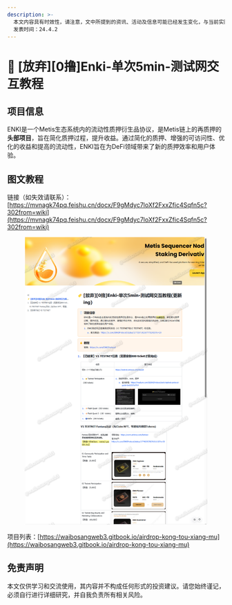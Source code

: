 ```yaml
---
description: >-
  本文内容具有时效性，请注意，文中所提到的资讯、活动及信息可能已经发生变化，与当前实际情况有所不同。我们建议您在做出任何决策之前，始终进行自主研究和验证。
  发表时间：24.4.2
---
```


# 🤬 \[放弃]\[0撸]Enki-单次5min-测试网交互教程

## **项目信息**

ENKI是一个Metis生态系统内的流动性质押衍生品协议，是Metis链上的再质押的**头部项目**，旨在简化质押过程，提升收益。通过简化的质押、增强的可访问性、优化的收益和提高的流动性，ENKI旨在为DeFi领域带来了新的质押效率和用户体验。

## 图文教程

链接（如失效请联系）：[https://mvnagk74pq.feishu.cn/docx/F9gMdyc7loXf2FxxZfic4Sqfn5c?302from=wiki](https://mvnagk74pq.feishu.cn/docx/F9gMdyc7loXf2FxxZfic4Sqfn5c?302from=wiki)

<figure><img src="../.gitbook/assets/image (1) (1) (1) (1) (1) (1) (1) (1) (1) (1).png" alt=""><figcaption></figcaption></figure>

项目列表：[https://waibosangweb3.gitbook.io/airdrop-kong-tou-xiang-mu](https://waibosangweb3.gitbook.io/airdrop-kong-tou-xiang-mu)

## 免责声明 <a href="#mian-ze-sheng-ming" id="mian-ze-sheng-ming"></a>

本文仅供学习和交流使用，其内容并不构成任何形式的投资建议。请您始终谨记，必须自行进行详细研究，并自我负责所有相关风险。
